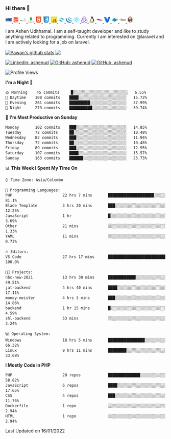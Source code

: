 ### Hi there 👋

<a align="center" href="https://github.com/ashenud"> <img width="20px" src="https://raw.githubusercontent.com/devicons/devicon/master/icons/php/php-original.svg" alt="ashenud: PHP" /> <img width="18px" src="https://raw.githubusercontent.com/devicons/devicon/master/icons/laravel/laravel-plain-wordmark.svg" alt="ashenud: Laravel" /> <img width="20px" src="https://raw.githubusercontent.com/devicons/devicon/master/icons/mysql/mysql-original-wordmark.svg" alt="ashenud: MySQL" /> <img width="20px" src="https://raw.githubusercontent.com/devicons/devicon/master/icons/mongodb/mongodb-original-wordmark.svg" alt="ashenud: mongoDB" />  <img width="20px" src="https://raw.githubusercontent.com/devicons/devicon/master/icons/html5/html5-original.svg" alt="ashenud: HTML5" /> <img width="20px" src="https://raw.githubusercontent.com/devicons/devicon/master/icons/css3/css3-original.svg" alt="ashenud: CSS3" /> <img width="20px" src="https://raw.githubusercontent.com/devicons/devicon/master/icons/javascript/javascript-original.svg" alt="ashenud: Javascript" /> <img width="20px" src="https://raw.githubusercontent.com/devicons/devicon/master/icons/tailwindcss/tailwindcss-plain.svg" alt="ashenud: Tailwindcss" /> <img width="20px" src="https://raw.githubusercontent.com/devicons/devicon/master/icons/jquery/jquery-original.svg" alt="ashenud: Jquery" /> <img width="20px" src="https://raw.githubusercontent.com/devicons/devicon/master/icons/react/react-original.svg" alt="ashenud: React" /> <img width="20px" src="https://raw.githubusercontent.com/devicons/devicon/master/icons/redux/redux-original.svg" alt="ashenud: Redux" /> <img width="20px" src="https://raw.githubusercontent.com/devicons/devicon/master/icons/linux/linux-original.svg" alt="ashenud: Linux" /> <img width="20px" src="https://raw.githubusercontent.com/devicons/devicon/master/icons/apache/apache-original.svg" alt="ashenud: Apache" /> <img width="20px" src="https://raw.githubusercontent.com/devicons/devicon/master/icons/vagrant/vagrant-original.svg" alt="ashenud: Vagrant" /> <img width="20px" src="https://raw.githubusercontent.com/devicons/devicon/master/icons/docker/docker-original.svg" alt="ashenud: Docker" /> <img width="20px" src="https://raw.githubusercontent.com/devicons/devicon/master/icons/amazonwebservices/amazonwebservices-original-wordmark.svg" alt="ashenud: AWS" /> <img width="20px" src="https://raw.githubusercontent.com/devicons/devicon/master/icons/jenkins/jenkins-original.svg" alt="ashenud: Jenkins" /> </a>

I am Ashen Udithamal. I am a self-taught developer and like to study anything related to programming. Currently I am interested on @laravel and I am actively looking for a job on laravel.

<a href="https://github.com/ashenud">
    <img height="150px" align="center" src="https://github-readme-stats.vercel.app/api?username=ashenud&show_icons=true&theme=nord&line_height=27" alt="Pawan's github stats"/>
</a>
<a href="https://github.com/ashenud">
    <img height="150px" align="center" src="https://github-readme-stats.vercel.app/api/top-langs/?username=ashenud&theme=nord&layout=compact&langs_count=6" />
</a>

[![Linkedin: ashenud](https://img.shields.io/badge/-ashenud-blue?style=flat-square&logo=Linkedin&logoColor=white&link=https://www.linkedin.com/in/ashenud/)](https://www.linkedin.com/in/ashenud/)
[![GitHub: ashenud](https://img.shields.io/github/followers/ashenud?label=follow&style=social)](https://github.com/ashenud)
[![GitHub: ashenud](https://img.shields.io/github/stars/ashenud?label=stars&style=social)](https://github.com/ashenud)
<!-- [![website](https://img.shields.io/badge/PortfolioWebsite-ashenud.live-2648ff?style=flat-square&logo=google-chrome)](https://ashenud.live/) -->

<!--START_SECTION:waka-->
![Profile Views](http://img.shields.io/badge/Profile%20Views-3-blue)

**I'm a Night 🦉** 

```text
🌞 Morning    45 commits     █░░░░░░░░░░░░░░░░░░░░░░░░   6.55% 
🌆 Daytime    108 commits    ████░░░░░░░░░░░░░░░░░░░░░   15.72% 
🌃 Evening    261 commits    █████████░░░░░░░░░░░░░░░░   37.99% 
🌙 Night      273 commits    ██████████░░░░░░░░░░░░░░░   39.74%

```
📅 **I'm Most Productive on Sunday** 

```text
Monday       102 commits    ███░░░░░░░░░░░░░░░░░░░░░░   14.85% 
Tuesday      72 commits     ██░░░░░░░░░░░░░░░░░░░░░░░   10.48% 
Wednesday    82 commits     ███░░░░░░░░░░░░░░░░░░░░░░   11.94% 
Thursday     72 commits     ██░░░░░░░░░░░░░░░░░░░░░░░   10.48% 
Friday       89 commits     ███░░░░░░░░░░░░░░░░░░░░░░   12.95% 
Saturday     107 commits    ████░░░░░░░░░░░░░░░░░░░░░   15.57% 
Sunday       163 commits    ██████░░░░░░░░░░░░░░░░░░░   23.73%

```


📊 **This Week I Spent My Time On** 

```text
⌚︎ Time Zone: Asia/Colombo

💬 Programming Languages: 
PHP                      22 hrs 7 mins       ████████████████████░░░░░   81.1% 
Blade Template           3 hrs 20 mins       ███░░░░░░░░░░░░░░░░░░░░░░   12.25% 
JavaScript               1 hr                █░░░░░░░░░░░░░░░░░░░░░░░░   3.69% 
Other                    21 mins             ░░░░░░░░░░░░░░░░░░░░░░░░░   1.33% 
YAML                     11 mins             ░░░░░░░░░░░░░░░░░░░░░░░░░   0.73%

🔥 Editors: 
VS Code                  27 hrs 17 mins      █████████████████████████   100.0%

🐱‍💻 Projects: 
nbc-new-2021             13 hrs 30 mins      ████████████░░░░░░░░░░░░░   49.51% 
jat-backend              4 hrs 40 mins       ████░░░░░░░░░░░░░░░░░░░░░   17.11% 
money-meister            4 hrs 3 mins        ███░░░░░░░░░░░░░░░░░░░░░░   14.86% 
backend                  1 hr 15 mins        █░░░░░░░░░░░░░░░░░░░░░░░░   4.59% 
shl-backend              53 mins             ░░░░░░░░░░░░░░░░░░░░░░░░░   3.24%

💻 Operating System: 
Windows                  18 hrs 5 mins       ████████████████░░░░░░░░░   66.32% 
Linux                    9 hrs 11 mins       ████████░░░░░░░░░░░░░░░░░   33.68%

```

**I Mostly Code in PHP** 

```text
PHP                      20 repos            ██████████████░░░░░░░░░░░   58.82% 
JavaScript               6 repos             ████░░░░░░░░░░░░░░░░░░░░░   17.65% 
CSS                      4 repos             ███░░░░░░░░░░░░░░░░░░░░░░   11.76% 
Dockerfile               1 repo              ░░░░░░░░░░░░░░░░░░░░░░░░░   2.94% 
HTML                     1 repo              ░░░░░░░░░░░░░░░░░░░░░░░░░   2.94%

```



 Last Updated on 16/01/2022
<!--END_SECTION:waka-->
